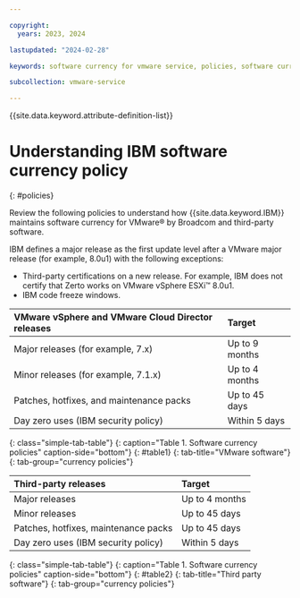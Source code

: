 ```yaml
---

copyright:
  years: 2023, 2024

lastupdated: "2024-02-28"

keywords: software currency for vmware service, policies, software currency policies

subcollection: vmware-service

---
```


{{site.data.keyword.attribute-definition-list}}

# Understanding IBM software currency policy
{: #policies}

Review the following policies to understand how {{site.data.keyword.IBM}} maintains software currency for VMware® by Broadcom and third-party software.

IBM defines a major release as the first update level after a VMware major release (for example, 8.0u1) with the following exceptions:
* Third-party certifications on a new release. For example, IBM does not certify that Zerto works on VMware vSphere ESXi™ 8.0u1.
* IBM code freeze windows.

| VMware vSphere and VMware Cloud Director releases | Target |
|:------- |:---------- |
| Major releases (for example, 7.x) | Up to 9 months |
| Minor releases (for example, 7.1.x) | Up to 4 months |
| Patches, hotfixes, and maintenance packs | Up to 45 days |
| Day zero uses (IBM security policy) | Within 5 days |
{: class="simple-tab-table"}
{: caption="Table 1. Software currency policies" caption-side="bottom"}
{: #table1}
{: tab-title="VMware software"}
{: tab-group="currency policies"}

| Third-party releases | Target |
|:------- |:---------- |
| Major releases | Up to 4 months |
| Minor releases | Up to 45 days |
| Patches, hotfixes, maintenance packs | Up to 45 days |
| Day zero uses (IBM security policy) | Within 5 days |
{: class="simple-tab-table"}
{: caption="Table 1. Software currency policies" caption-side="bottom"}
{: #table2}
{: tab-title="Third party software"}
{: tab-group="currency policies"}
